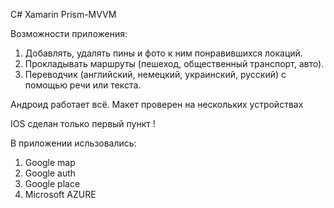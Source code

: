 C# Xamarin Prism-MVVM

Возможности приложения:
  1. Добавлять, удалять пины и фото к ним понравившихся локаций.
  2. Прокладывать маршруты (пешеход, общественный транспорт, авто). 
  3. Переводчик (английский, немецкий, украинский, русский) с помощью речи или текста.
  
  
  Андроид работает всё. Макет проверен на нескольких устройствах
  
  IOS сделан только первый пункт !
  
  
  В приложении исльзовались:
   1. Google map
   2. Google auth
   3. Google place
   4. Microsoft AZURE
